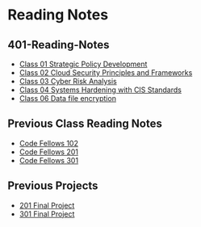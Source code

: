# Reading Notes

## 401-Reading-Notes
- [Class 01 Strategic Policy Development](https://github.com/Wrbaur/401-Reading-Notes/wiki/Class-01-Reading-Notes)
- [Class 02 Cloud Security Principles and Frameworks](https://github.com/Wrbaur/401-Reading-Notes/wiki/Class-02-Reading-notes)
- [Class 03 Cyber Risk Analysis]()
- [Class 04 Systems Hardening with CIS Standards]()
- [Class 06 Data file encryption]()


## Previous Class Reading Notes 
- [Code Fellows 102](https://github.com/Wrbaur/102-Reading-Notes/blob/main/README.md)
- [Code Fellows 201](https://github.com/Wrbaur/201-Reading-Notes)
- [Code Fellows 301](https://github.com/Wrbaur/301-Reading-Notes)

## Previous Projects 
- [201 Final Project](https://github.com/Technomancer-exe)
- [301 Final Project](https://github.com/NetworkProtectVeteran)

